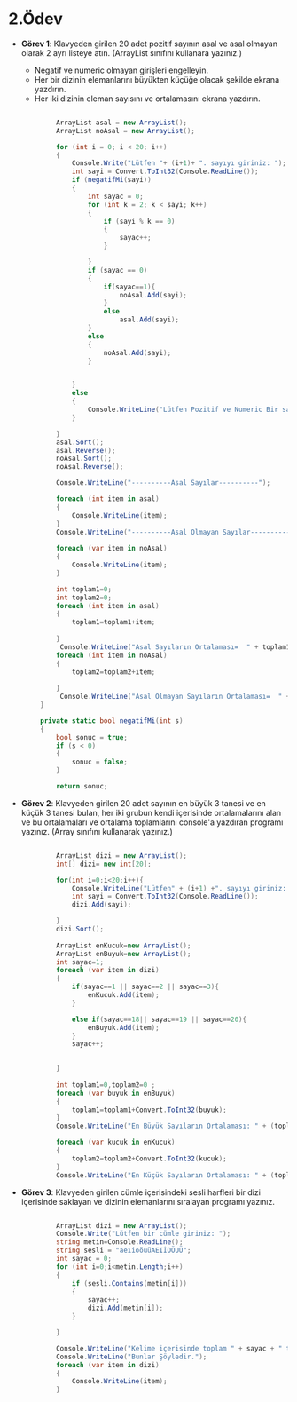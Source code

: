 # 2.Ödev

* __Görev 1__: Klavyeden girilen 20 adet pozitif sayının asal ve asal olmayan olarak 2 ayrı listeye atın. (ArrayList sınıfını kullanara yazınız.)

    * Negatif ve numeric olmayan girişleri engelleyin.
    * Her bir dizinin elemanlarını büyükten küçüğe olacak şekilde ekrana yazdırın.
    * Her iki dizinin eleman sayısını ve ortalamasını ekrana yazdırın.

```csharp

            ArrayList asal = new ArrayList();
            ArrayList noAsal = new ArrayList();

            for (int i = 0; i < 20; i++)
            {
                Console.Write("Lütfen "+ (i+1)+ ". sayıyı giriniz: ");
                int sayi = Convert.ToInt32(Console.ReadLine());
                if (negatifMi(sayi))
                {
                    int sayac = 0;
                    for (int k = 2; k < sayi; k++)
                    {
                        if (sayi % k == 0)
                        {
                            sayac++;
                        }

                    }
                    if (sayac == 0)
                    {
                        if(sayac==1){
                            noAsal.Add(sayi);
                        }
                        else
                            asal.Add(sayi);
                    }
                    else
                    {
                        noAsal.Add(sayi);
                    }


                }
                else
                {
                    Console.WriteLine("Lütfen Pozitif ve Numeric Bir sayı Giriniz");
                }

            }
            asal.Sort();
            asal.Reverse();
            noAsal.Sort();
            noAsal.Reverse();

            Console.WriteLine("----------Asal Sayılar----------");

            foreach (int item in asal)
            {
                Console.WriteLine(item);
            }
            Console.WriteLine("----------Asal Olmayan Sayılar----------");
            
            foreach (var item in noAsal)
            {
                Console.WriteLine(item);
            }

            int toplam1=0;
            int toplam2=0;
            foreach (int item in asal)
            {
                toplam1=toplam1+item;
                    
            }
             Console.WriteLine("Asal Sayıların Ortalaması=  " + toplam1/asal.Count+ "  Dizideki Eleman Sayısı= "+asal.Count );
            foreach (int item in noAsal)
            {
                toplam2=toplam2+item;
                    
            }
             Console.WriteLine("Asal Olmayan Sayıların Ortalaması=  " + toplam1/asal.Count+ "  Dizideki Eleman Sayısı= "+noAsal.Count );
        }

        private static bool negatifMi(int s)
        {
            bool sonuc = true;
            if (s < 0)
            {
                sonuc = false;
            }

            return sonuc;

```

* __Görev 2__: Klavyeden girilen 20 adet sayının en büyük 3 tanesi ve en küçük 3 tanesi bulan, her iki grubun kendi içerisinde ortalamalarını alan ve bu ortalamaları ve ortalama toplamlarını console'a yazdıran programı yazınız. (Array sınıfını kullanarak yazınız.)

```csharp

            ArrayList dizi = new ArrayList();
            int[] dizi= new int[20];

            for(int i=0;i<20;i++){
                Console.WriteLine("Lütfen" + (i+1) +". sayıyı giriniz: ");
                int sayi = Convert.ToInt32(Console.ReadLine());
                dizi.Add(sayi);

            }
            dizi.Sort();
            
            ArrayList enKucuk=new ArrayList();
            ArrayList enBuyuk=new ArrayList();
            int sayac=1;
            foreach (var item in dizi)
            {
                if(sayac==1 || sayac==2 || sayac==3){
                    enKucuk.Add(item);
                }

                else if(sayac==18|| sayac==19 || sayac==20){
                    enBuyuk.Add(item);
                }
                sayac++;

                
            }
            
            int toplam1=0,toplam2=0 ;
            foreach (var buyuk in enBuyuk)
            {
                toplam1=toplam1+Convert.ToInt32(buyuk);
            }
            Console.WriteLine("En Büyük Sayıların Ortalaması: " + (toplam1/3));

            foreach (var kucuk in enKucuk)
            {
                toplam2=toplam2+Convert.ToInt32(kucuk);
            }
            Console.WriteLine("En Küçük Sayıların Ortalaması: " + (toplam2/3));

``` 

* __Görev 3__: Klavyeden girilen cümle içerisindeki sesli harfleri bir dizi içerisinde saklayan ve dizinin elemanlarını sıralayan programı yazınız.

```csharp

            ArrayList dizi = new ArrayList();
            Console.Write("Lütfen bir cümle giriniz: ");
            string metin=Console.ReadLine();
            string sesli = "aeıioöuüAEIİOÖUÜ";
            int sayac = 0;
            for (int i=0;i<metin.Length;i++)
            {
                if (sesli.Contains(metin[i]))
                {
                    sayac++;
                    dizi.Add(metin[i]);
                }

            }

            Console.WriteLine("Kelime içerisinde toplam " + sayac + " tane sesli harf var.");
            Console.WriteLine("Bunlar Şöyledir.");
            foreach (var item in dizi)
            {
                Console.WriteLine(item);
            }

```
